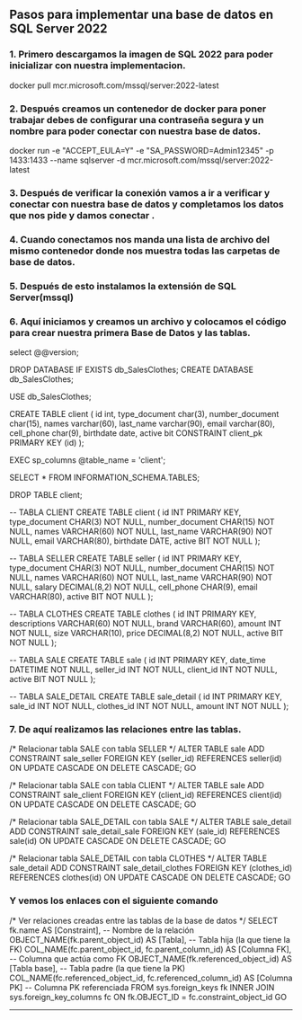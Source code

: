 
## Pasos para implementar una base de datos en SQL Server 2022

### 1. Primero descargamos la imagen de SQL 2022 para poder inicializar con nuestra implementacion.

docker pull mcr.microsoft.com/mssql/server:2022-latest

### 2. Después creamos un contenedor de docker para poner trabajar  debes de configurar una contraseña segura y un nombre para poder conectar con nuestra base de datos.

docker run -e "ACCEPT_EULA=Y" -e "SA_PASSWORD=Admin12345" -p 1433:1433 --name sqlserver -d mcr.microsoft.com/mssql/server:2022-latest

### 3. Después de verificar la conexión   vamos a ir    a verificar y conectar con nuestra base de datos  y completamos los datos que nos pide y damos conectar .

### 4. Cuando conectamos nos manda una lista de archivo del mismo contenedor  donde nos muestra todas las carpetas de  base de datos.

### 5. Después de esto instalamos la extensión de SQL Server(mssql)

### 6. Aquí iniciamos y creamos un archivo y colocamos el código para crear  nuestra  primera Base de Datos y las tablas.

select @@version;

DROP DATABASE IF EXISTS db_SalesClothes;
CREATE DATABASE db_SalesClothes;

USE db_SalesClothes;

CREATE TABLE client
(
    id int,
    type_document char(3),
    number_document char(15),
    names varchar(60),
    last_name varchar(90),
    email varchar(80),
    cell_phone char(9),
    birthdate date,
    active bit
    CONSTRAINT client_pk PRIMARY KEY (id)
);

EXEC sp_columns @table_name = 'client';

SELECT * FROM INFORMATION_SCHEMA.TABLES;

DROP TABLE client;


-- TABLA CLIENT
CREATE TABLE client (
    id INT PRIMARY KEY,
    type_document CHAR(3) NOT NULL,
    number_document CHAR(15) NOT NULL,
    names VARCHAR(60) NOT NULL,
    last_name VARCHAR(90) NOT NULL,
    email VARCHAR(80),
    birthdate DATE,
    active BIT NOT NULL
);

-- TABLA SELLER
CREATE TABLE seller (
    id INT PRIMARY KEY,
    type_document CHAR(3) NOT NULL,
    number_document CHAR(15) NOT NULL,
    names VARCHAR(60) NOT NULL,
    last_name VARCHAR(90) NOT NULL,
    salary DECIMAL(8,2) NOT NULL,
    cell_phone CHAR(9),
    email VARCHAR(80),
    active BIT NOT NULL
);

-- TABLA CLOTHES
CREATE TABLE clothes (
    id INT PRIMARY KEY,
    descriptions VARCHAR(60) NOT NULL,
    brand VARCHAR(60),
    amount INT NOT NULL,
    size VARCHAR(10),
    price DECIMAL(8,2) NOT NULL,
    active BIT NOT NULL
);

-- TABLA SALE
CREATE TABLE sale (
    id INT PRIMARY KEY,
    date_time DATETIME NOT NULL,
    seller_id INT NOT NULL,
    client_id INT NOT NULL,
    active BIT NOT NULL
);

-- TABLA SALE_DETAIL
CREATE TABLE sale_detail (
    id INT PRIMARY KEY,
    sale_id INT NOT NULL,
    clothes_id INT NOT NULL,
    amount INT NOT NULL
);

### 7. De aquí realizamos las relaciones entre las tablas.


/* Relacionar tabla SALE con tabla SELLER */
ALTER TABLE sale
ADD CONSTRAINT sale_seller FOREIGN KEY (seller_id)
REFERENCES seller(id)
ON UPDATE CASCADE
ON DELETE CASCADE;
GO

/* Relacionar tabla SALE con tabla CLIENT */
ALTER TABLE sale
ADD CONSTRAINT sale_client FOREIGN KEY (client_id)
REFERENCES client(id)
ON UPDATE CASCADE
ON DELETE CASCADE;
GO

/* Relacionar tabla SALE_DETAIL con tabla SALE */
ALTER TABLE sale_detail
ADD CONSTRAINT sale_detail_sale FOREIGN KEY (sale_id)
REFERENCES sale(id)
ON UPDATE CASCADE
ON DELETE CASCADE;
GO

/* Relacionar tabla SALE_DETAIL con tabla CLOTHES */
ALTER TABLE sale_detail
ADD CONSTRAINT sale_detail_clothes FOREIGN KEY (clothes_id)
REFERENCES clothes(id)
ON UPDATE CASCADE
ON DELETE CASCADE;
GO

### Y vemos los enlaces con el siguiente comando 


/* Ver relaciones creadas entre las tablas de la base de datos */
SELECT 
    fk.name AS [Constraint],                               -- Nombre de la relación
        OBJECT_NAME(fk.parent_object_id) AS [Tabla],           -- Tabla hija (la que tiene la FK)
            COL_NAME(fc.parent_object_id, fc.parent_column_id) AS [Columna FK], -- Columna que actúa como FK
                OBJECT_NAME(fk.referenced_object_id) AS [Tabla base],  -- Tabla padre (la que tiene la PK)
                    COL_NAME(fc.referenced_object_id, fc.referenced_column_id) AS [Columna PK] -- Columna PK referenciada
                    FROM sys.foreign_keys fk
                    INNER JOIN sys.foreign_key_columns fc 
                        ON fk.OBJECT_ID = fc.constraint_object_id
                        GO

****
